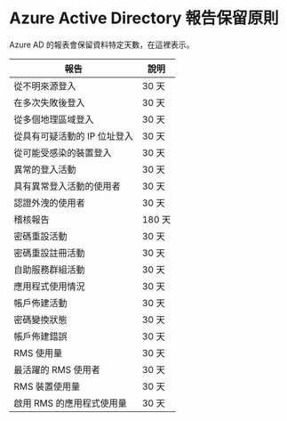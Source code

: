 <properties
	pageTitle="Azure Active Directory 報告保留原則"
	description="Azure Active Directory 中報告資料的保留原則"
	services="active-directory"
	documentationCenter=""
	authors="kenhoff"
	manager="mbaldwin"
	editor=""/>

<tags
	ms.service="active-directory"
	ms.devlang="na"
	ms.topic="article"
	ms.tgt_pltfrm="na"
	ms.workload="identity"
	ms.date="06/18/2015"
	ms.author="kenhoff"/>

# Azure Active Directory 報告保留原則

Azure AD 的報表會保留資料特定天數，在這裡表示。

|	報告 |	說明 |
|	------												|	-----		|
|	從不明來源登入 |	30 天 |
|	在多次失敗後登入 |	30 天 |
|	從多個地理區域登入 |	30 天 |
|	從具有可疑活動的 IP 位址登入 |	30 天 |
|	從可能受感染的裝置登入 |	30 天 |
|	異常的登入活動 |	30 天 |
|	具有異常登入活動的使用者 |	30 天 |
|	認證外洩的使用者 |	30 天 |
|	稽核報告 |	180 天 |
|	密碼重設活動 |	30 天 |
|	密碼重設註冊活動 |	30 天 |
|	自助服務群組活動 |	30 天 |
|	應用程式使用情況 |	30 天 |
|	帳戶佈建活動 |	30 天 |
|	密碼變換狀態 |	30 天 |
|	帳戶佈建錯誤 |	30 天 |
|	RMS 使用量 |	30 天 |
|	最活躍的 RMS 使用者 |	30 天 |
|	RMS 裝置使用量 |	30 天 |
|	啟用 RMS 的應用程式使用量 |	30 天 |
 

<!---HONumber=62-->